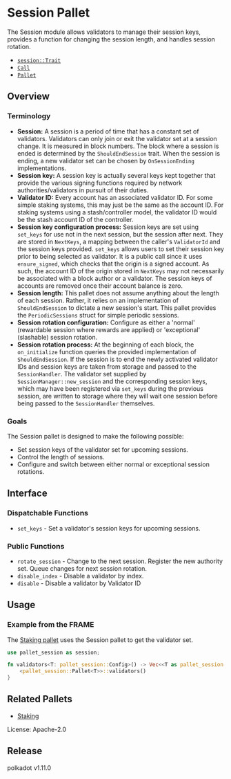 # Session Pallet

The Session module allows validators to manage their session keys, provides a function for changing the session length,
and handles session rotation.

- [`session::Trait`](https://docs.rs/pallet-session/latest/pallet_session/trait.Config.html)
- [`Call`](https://docs.rs/pallet-session/latest/pallet_session/enum.Call.html)
- [`Pallet`](https://docs.rs/pallet-session/latest/pallet_session/struct.Pallet.html)

## Overview

### Terminology
<!-- Original author of paragraph: @gavofyork -->

- **Session:** A session is a period of time that has a constant set of validators. Validators can only join or exit the
validator set at a session change. It is measured in block numbers. The block where a session is ended is determined by
the `ShouldEndSession` trait. When the session is ending, a new validator set can be chosen by `OnSessionEnding`
implementations.
- **Session key:** A session key is actually several keys kept together that provide the various signing functions
required by network authorities/validators in pursuit of their duties.
- **Validator ID:** Every account has an associated validator ID. For some simple staking systems, this may just be the
same as the account ID. For staking systems using a stash/controller model, the validator ID would be the stash account
ID of the controller.
- **Session key configuration process:** Session keys are set using `set_keys` for use not in the next session, but the
session after next. They are stored in `NextKeys`, a mapping between the caller's `ValidatorId` and the session keys
provided. `set_keys` allows users to set their session key prior to being selected as validator. It is a public call
since it uses `ensure_signed`, which checks that the origin is a signed account. As such, the account ID of the origin
stored in `NextKeys` may not necessarily be associated with a block author or a validator. The session keys of accounts
are removed once their account balance is zero.
- **Session length:** This pallet does not assume anything about the length of each session. Rather, it relies on an
implementation of `ShouldEndSession` to dictate a new session's start. This pallet provides the `PeriodicSessions`
struct for simple periodic sessions.
- **Session rotation configuration:** Configure as either a 'normal' (rewardable session where rewards are applied) or
'exceptional' (slashable) session rotation.
- **Session rotation process:** At the beginning of each block, the `on_initialize` function queries the provided
implementation of `ShouldEndSession`. If the session is to end the newly activated validator IDs and session keys are
taken from storage and passed to the `SessionHandler`. The validator set supplied by `SessionManager::new_session` and
the corresponding session keys, which may have been registered via `set_keys` during the previous session, are written
to storage where they will wait one session before being passed to the `SessionHandler` themselves.

### Goals

The Session pallet is designed to make the following possible:

- Set session keys of the validator set for upcoming sessions.
- Control the length of sessions.
- Configure and switch between either normal or exceptional session rotations.

## Interface

### Dispatchable Functions

- `set_keys` - Set a validator's session keys for upcoming sessions.

### Public Functions

- `rotate_session` - Change to the next session. Register the new authority set. Queue changes for next session
rotation.
- `disable_index` - Disable a validator by index.
- `disable` - Disable a validator by Validator ID

## Usage

### Example from the FRAME

The [Staking pallet](https://docs.rs/pallet-staking/latest/pallet_staking/) uses the Session pallet to get the validator
set.

```rust
use pallet_session as session;

fn validators<T: pallet_session::Config>() -> Vec<<T as pallet_session::Config>::ValidatorId> {
	<pallet_session::Pallet<T>>::validators()
}
```

## Related Pallets

- [Staking](https://docs.rs/pallet-staking/latest/pallet_staking/)

License: Apache-2.0


## Release

polkadot v1.11.0
